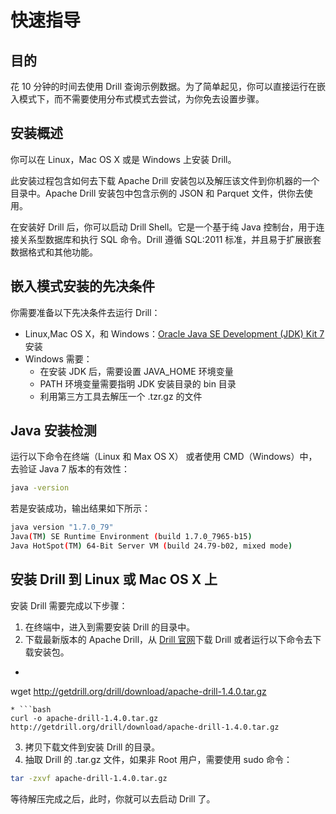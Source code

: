 # 快速指导

## 目的

花 10 分钟的时间去使用 Drill 查询示例数据。为了简单起见，你可以直接运行在嵌入模式下，而不需要使用分布式模式去尝试，为你免去设置步骤。

## 安装概述

你可以在 Linux，Mac OS X 或是 Windows 上安装 Drill。

此安装过程包含如何去下载 Apache Drill 安装包以及解压该文件到你机器的一个目录中。Apache Drill 安装包中包含示例的 JSON 和 Parquet 文件，供你去使用。

在安装好 Drill 后，你可以启动 Drill Shell。它是一个基于纯 Java 控制台，用于连接关系型数据库和执行 SQL 命令。Drill 遵循 SQL:2011 标准，并且易于扩展嵌套数据格式和其他功能。

## 嵌入模式安装的先决条件

你需要准备以下先决条件去运行 Drill：

* Linux,Mac OS X，和 Windows：[Oracle Java SE Development (JDK) Kit 7](http://www.oracle.com/technetwork/java/javase/downloads/jdk7-downloads-1880260.html) 安装
* Windows 需要：
  - 在安装 JDK 后，需要设置 JAVA_HOME 环境变量
  - PATH 环境变量需要指明 JDK 安装目录的 bin 目录
  - 利用第三方工具去解压一个 .tzr.gz 的文件

## Java 安装检测

运行以下命令在终端（Linux 和 Max OS X） 或者使用 CMD（Windows）中，去验证 Java 7 版本的有效性：
```bash
java -version
```

若是安装成功，输出结果如下所示：
```bash
java version "1.7.0_79"
Java(TM) SE Runtime Environment (build 1.7.0_7965-b15)
Java HotSpot(TM) 64-Bit Server VM (build 24.79-b02, mixed mode)
```

## 安装 Drill 到 Linux 或 Mac OS X 上

安装 Drill 需要完成以下步骤：
1. 在终端中，进入到需要安装 Drill 的目录中。
2. 下载最新版本的 Apache Drill，从 [Drill 官网](http://drill.apache.org/download/)下载 Drill 或者运行以下命令去下载安装包。
* ```bash
wget http://getdrill.org/drill/download/apache-drill-1.4.0.tar.gz
```
* ```bash
curl -o apache-drill-1.4.0.tar.gz http://getdrill.org/drill/download/apache-drill-1.4.0.tar.gz
```
3. 拷贝下载文件到安装 Drill 的目录。
4. 抽取 Drill 的 .tar.gz 文件，如果非 Root 用户，需要使用 sudo 命令：
```bash
tar -zxvf apache-drill-1.4.0.tar.gz
```

等待解压完成之后，此时，你就可以去启动 Drill 了。

